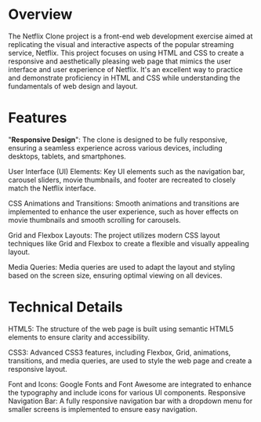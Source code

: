 # Overview
The Netflix Clone project is a front-end web development exercise aimed at replicating the visual and interactive aspects of the popular streaming service, Netflix. This project focuses on using HTML and CSS to create a responsive and aesthetically pleasing web page that mimics the user interface and user experience of Netflix. It's an excellent way to practice and demonstrate proficiency in HTML and CSS while understanding the fundamentals of web design and layout.

# Features
"**Responsive Design**": The clone is designed to be fully responsive, ensuring a seamless experience across various devices, including desktops, tablets, and smartphones.

User Interface (UI) Elements: Key UI elements such as the navigation bar, carousel sliders, movie thumbnails, and footer are recreated to closely match the Netflix interface.

CSS Animations and Transitions: Smooth animations and transitions are implemented to enhance the user experience, such as hover effects on movie thumbnails and smooth scrolling for carousels.

Grid and Flexbox Layouts: The project utilizes modern CSS layout techniques like Grid and Flexbox to create a flexible and visually appealing layout.
    
Media Queries: Media queries are used to adapt the layout and styling based on the screen size, ensuring optimal viewing on all devices.

# Technical Details

HTML5: The structure of the web page is built using semantic HTML5 elements to ensure clarity and accessibility.
    
CSS3: Advanced CSS3 features, including Flexbox, Grid, animations, transitions, and media queries, are used to style the web page and create a responsive layout.
    
Font and Icons: Google Fonts and Font Awesome are integrated to enhance the typography and include icons for various UI components.
    Responsive Navigation Bar: A fully responsive navigation bar with a dropdown menu for smaller screens is implemented to ensure easy navigation.
